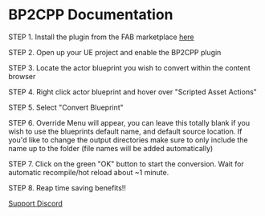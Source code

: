 # BP2CPP Documentation

STEP 1. Install the plugin from the FAB marketplace [here](https://www.fab.com/listings/6d85682d-e605-4025-8918-496fb7366eb4)

STEP 2. Open up your UE project and enable the BP2CPP plugin

STEP 3. Locate the actor blueprint you wish to convert within the content browser

STEP 4. Right click actor blueprint and hover over "Scripted Asset Actions"

STEP 5. Select "Convert Blueprint"

STEP 6. Override Menu will appear, you can leave this totally blank if you wish to use the blueprints default name, and default source location.
        If you'd like to change the output directories make sure to only include the name up to the folder (file names will be added automatically)
        
STEP 7. Click on the green "OK" button to start the conversion. Wait for automatic recompile/hot reload about ~1 minute.

STEP 8. Reap time saving benefits!!


[Support Discord](https://discord.gg/xEzF5Y9c)
